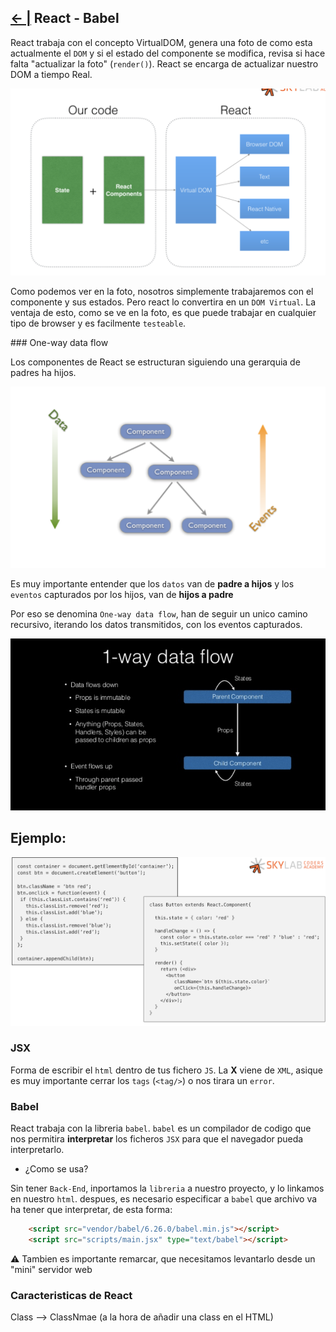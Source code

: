 ## [← |](https://github.com/VGamezz19/skylab-boot-notes/blob/dev/course/semana04/)   React - Babel

React trabaja con el concepto VirtualDOM, genera una foto de como esta actualmente el `DOM` y si el estado del componente se modifica, revisa si hace falta "actualizar la foto" (`render()`).
React se encarga de actualizar nuestro DOM a tiempo Real.

![Image](https://github.com/VGamezz19/skylab-boot-notes/blob/dev/course/semana04/public/squeme-virtualDome.png)

Como podemos ver en la foto, nosotros simplemente trabajaremos con el componente y sus estados. Pero react lo convertira en un `DOM Virtual`. La ventaja de esto, como se ve en la foto, es que puede trabajar en cualquier tipo de browser y es facilmente `testeable`.

### One-way data flow

Los componentes de React se estructuran siguiendo una gerarquia de padres ha hijos.

![Image](https://github.com/VGamezz19/skylab-boot-notes/blob/dev/course/semana04/public/one-way-data.png)

Es muy importante entender que los `datos` van de **padre a hijos** y los `eventos` capturados por los hijos, van de **hijos a padre**

Por eso se denomina `One-way data flow`, han de seguir un unico camino recursivo, iterando los datos transmitidos, con los eventos capturados.

![Image](https://github.com/VGamezz19/skylab-boot-notes/blob/dev/course/semana04/public/way-data-flow.png)

## Ejemplo:

![Image](https://github.com/VGamezz19/skylab-boot-notes/blob/dev/course/semana04/public/exampleReact.png)

### JSX
Forma de escribir el `html` dentro de tus fichero `JS`. La **X** viene de `XML`, asique es muy importante cerrar los `tags` (`<tag/>`) o nos tirara un `error`.

### Babel

React trabaja con la libreria `babel`. `babel` es un compilador de codigo que nos permitira **interpretar** los ficheros `JSX` para que el navegador pueda interpretarlo.

- ¿Como se usa?

Sin tener `Back-End`, inportamos la `libreria` a nuestro proyecto, y lo linkamos en nuestro `html`. despues, es necesario especificar a `babel` que archivo va ha tener que interpretar, de esta forma:
```html
    <script src="vendor/babel/6.26.0/babel.min.js"></script>
    <script src="scripts/main.jsx" type="text/babel"></script>
```

⚠️ Tambien es importante remarcar, que necesitamos levantarlo desde un "mini" servidor web


### Caracteristicas de React

Class --> ClassNmae (a la hora de añadir una class en el HTML)